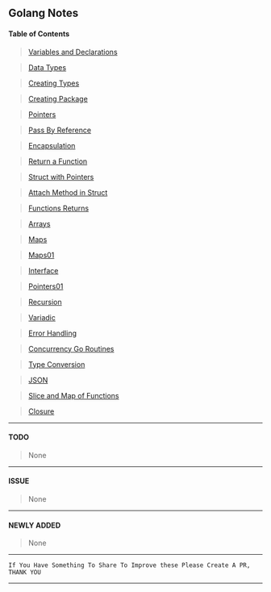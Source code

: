 ## Golang Notes

#### Table of Contents
>[Variables and Declarations](https://github.com/vindecodex/golang/blob/master/variables_and_declarations/main.go)

>[Data Types](https://github.com/vindecodex/golang/blob/master/data_types/main.go)

>[Creating Types](https://github.com/vindecodex/golang/blob/master/creating_types/main.go)

>[Creating Package](https://github.com/vindecodex/golang/tree/master/creating_package)

>[Pointers](https://github.com/vindecodex/golang/blob/master/pointers/main.go)

>[Pass By Reference](https://github.com/vindecodex/golang/blob/master/passbyreference/main.go)

>[Encapsulation](https://github.com/vindecodex/golang/blob/master/encapsulation/main.go)

>[Return a Function](https://github.com/vindecodex/golang/blob/master/return_a_function/main.go)

>[Struct with Pointers](https://github.com/vindecodex/golang/blob/master/struct_with_pointers/main.go)

>[Attach Method in Struct](https://github.com/vindecodex/golang/blob/master/attach_methods_in_struct/main.go)

>[Functions Returns](https://github.com/vindecodex/golang/blob/master/functions_returns/main.go)

>[Arrays](https://github.com/vindecodex/golang/blob/master/array/main.go)

>[Maps](https://github.com/vindecodex/golang/blob/master/maps/main.go)

>[Maps01](https://github.com/vindecodex/golang/blob/master/maps01/main.go)

>[Interface](https://github.com/vindecodex/golang/blob/master/interface/main.go)

>[Pointers01](https://github.com/vindecodex/golang/blob/master/pointers01/main.go)

>[Recursion](https://github.com/vindecodex/golang/blob/master/recursion/main.go)

>[Variadic](https://github.com/vindecodex/golang/blob/master/variadic/main.go)

>[Error Handling](https://github.com/vindecodex/golang/blob/master/error_handling/main.go)

>[Concurrency Go Routines](https://github.com/vindecodex/golang/blob/master/concurrency_go_routines/main.go)

>[Type Conversion](https://github.com/vindecodex/golang/blob/master/type_conversion/main.go)

>[JSON](https://github.com/vindecodex/golang/blob/master/json/main.go)

>[Slice and Map of Functions](https://github.com/vindecodex/golang/blob/master/slice_and_map_of_functions/main.go)

>[Closure](https://github.com/vindecodex/golang/blob/master/closure/main.go)

***

#### TODO

> None

***

#### ISSUE

> None

***

#### NEWLY ADDED

> None

***

```
If You Have Something To Share To Improve these Please Create A PR, THANK YOU
```
***